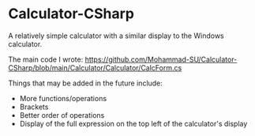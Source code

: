 # Calculator-CSharp
A relatively simple calculator with a similar display to the Windows calculator.

The main code I wrote:
https://github.com/Mohammad-SU/Calculator-CSharp/blob/main/Calculator/Calculator/CalcForm.cs

Things that may be added in the future include:
- More functions/operations
- Brackets
- Better order of operations
- Display of the full expression on the top left of the calculator's display
